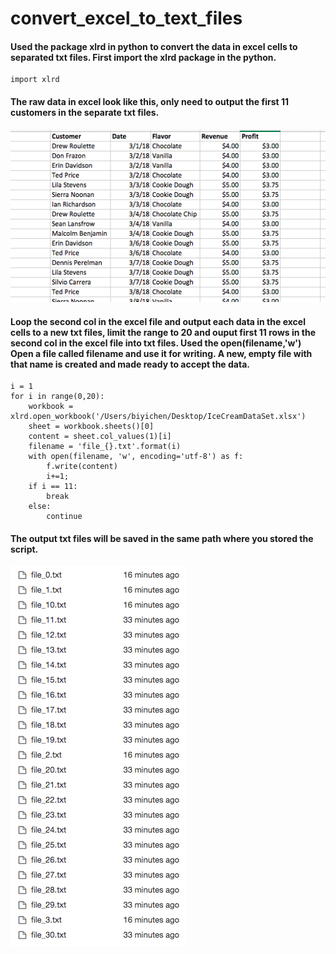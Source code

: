# convert_excel_to_text_files
#### Used the package xlrd in python to convert the data in excel cells to separated txt files. First import the xlrd package in the python. 
```
import xlrd
```
#### The raw data in excel look like this, only need to output the first 11 customers in the separate txt files.
<img src="data.png" class="img-responsive img-circle" alt="data">

#### Loop the second col in the excel file and output each data in the excel cells to a new txt files, limit the range to 20 and ouput first 11 rows in the second col in the excel file into txt files. Used the open(filename,'w') Open a file called filename and use it for writing. A new, empty file with that name is created and made ready to accept the data.
```
i = 1
for i in range(0,20):
    workbook = xlrd.open_workbook('/Users/biyichen/Desktop/IceCreamDataSet.xlsx')
    sheet = workbook.sheets()[0]
    content = sheet.col_values(1)[i]
    filename = 'file_{}.txt'.format(i)
    with open(filename, 'w', encoding='utf-8') as f:
        f.write(content)
        i+=1;
    if i == 11:
        break
    else:
        continue
  ```
#### The output txt files will be saved in the same path where you stored the script.
<img src="output.png" class="img-responsive img-circle" alt="data">
